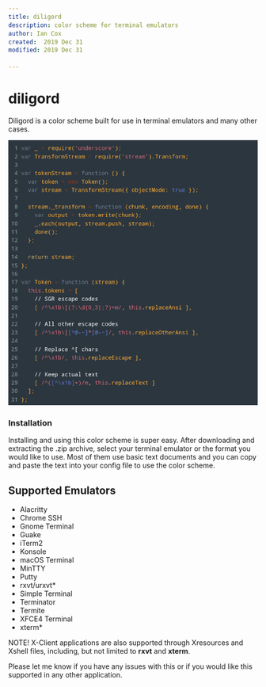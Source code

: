 ```yaml
---
title: diligord
description: color scheme for terminal emulators
author: Ian Cox
created:  2019 Dec 31
modified: 2019 Dec 31

---
```


# diligord

Diligord is a color scheme built for use in terminal emulators and many other cases.

![diligord](DiligordExample.png)

### Installation
Installing and using this color scheme is super easy. After downloading and extracting the .zip archive, select
your terminal emulator or the format you would like to use. Most of them use basic text documents and you can
copy and paste the text into your config file to use the color scheme.

## Supported Emulators
* Alacritty
* Chrome SSH
* Gnome Terminal
* Guake
* iTerm2
* Konsole
* macOS Terminal
* MinTTY
* Putty
* rxvt/urxvt*
* Simple Terminal
* Terminator
* Termite
* XFCE4 Terminal
* xterm*
  
NOTE! X-Client applications are also supported through Xresources and Xshell files, including, 
but not limited to **rxvt** and **xterm**.

Please let me know if you have any issues with this or if you would like this supported in any other application.
